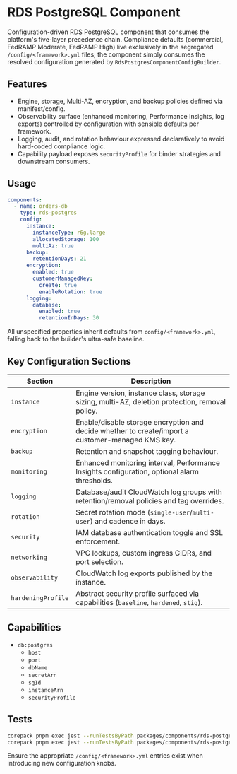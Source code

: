 # RDS PostgreSQL Component

Configuration-driven RDS PostgreSQL component that consumes the platform's five-layer precedence chain. Compliance defaults (commercial, FedRAMP Moderate, FedRAMP High) live exclusively in the segregated `/config/<framework>.yml` files; the component simply consumes the resolved configuration generated by `RdsPostgresComponentConfigBuilder`.

## Features

- Engine, storage, Multi-AZ, encryption, and backup policies defined via manifest/config.
- Observability surface (enhanced monitoring, Performance Insights, log exports) controlled by configuration with sensible defaults per framework.
- Logging, audit, and rotation behaviour expressed declaratively to avoid hard-coded compliance logic.
- Capability payload exposes `securityProfile` for binder strategies and downstream consumers.

## Usage

```yaml
components:
  - name: orders-db
    type: rds-postgres
    config:
      instance:
        instanceType: r6g.large
        allocatedStorage: 100
        multiAz: true
      backup:
        retentionDays: 21
      encryption:
        enabled: true
        customerManagedKey:
          create: true
          enableRotation: true
      logging:
        database:
          enabled: true
          retentionInDays: 30
```

All unspecified properties inherit defaults from `config/<framework>.yml`, falling back to the builder's ultra-safe baseline.

## Key Configuration Sections

| Section | Description |
|---------|-------------|
| `instance` | Engine version, instance class, storage sizing, multi-AZ, deletion protection, removal policy. |
| `encryption` | Enable/disable storage encryption and decide whether to create/import a customer-managed KMS key. |
| `backup` | Retention and snapshot tagging behaviour. |
| `monitoring` | Enhanced monitoring interval, Performance Insights configuration, optional alarm thresholds. |
| `logging` | Database/audit CloudWatch log groups with retention/removal policies and tag overrides. |
| `rotation` | Secret rotation mode (`single-user`/`multi-user`) and cadence in days. |
| `security` | IAM database authentication toggle and SSL enforcement. |
| `networking` | VPC lookups, custom ingress CIDRs, and port selection. |
| `observability` | CloudWatch log exports published by the instance. |
| `hardeningProfile` | Abstract security profile surfaced via capabilities (`baseline`, `hardened`, `stig`). |

## Capabilities

- `db:postgres`
  - `host`
  - `port`
  - `dbName`
  - `secretArn`
  - `sgId`
  - `instanceArn`
  - `securityProfile`

## Tests

```bash
corepack pnpm exec jest --runTestsByPath packages/components/rds-postgres/tests/rds-postgres.builder.test.ts
corepack pnpm exec jest --runTestsByPath packages/components/rds-postgres/tests/rds-postgres.component.synthesis.test.ts
```

Ensure the appropriate `/config/<framework>.yml` entries exist when introducing new configuration knobs.
